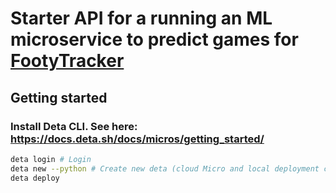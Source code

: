 # Starter API for a running an ML microservice to predict games for [FootyTracker](https://github.com/jesrav/footy-tracker)

## Getting started
### Install Deta CLI. See here: https://docs.deta.sh/docs/micros/getting_started/
```bash
deta login # Login
deta new --python # Create new deta (cloud Micro and local deployment config)
deta deploy
```
